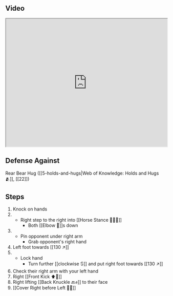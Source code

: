 ## Video

<iframe src="https://www.youtube.com/embed/cnRhl0SoOaM" width="100%" height="400"></iframe>

## Defense Against

Rear Bear Hug ([[5-holds-and-hugs|Web of Knowledge: Holds and Hugs 🫂]], [[22]])
## Steps

1. Knock on hands
2. - Right step to the right into [[Horse Stance 🏇🧍‍♂️]]
     - Both [[Elbow 💪]]s down
3. - Pin opponent under right arm
     - Grab opponent's right hand
4. Left foot towards [[130 ↗️]]
5. - Lock hand
     - Turn further [[clockwise 🔃]] and put right foot towards [[130 ↗️]]
6. Check their right arm with your left hand 
7. Right [[Front Kick ⬆️🦵]]
8. Right lifting [[Back Knuckle 🔙✊]] to their face
9. [[Cover Right before Left 🦶🔄]]